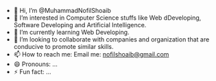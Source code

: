 - 👋 Hi, I’m @MuhammadNofilShoaib
- 👀 I’m interested in Computer Science stuffs like Web dDeveloping, Software Developing and Artificial Intelligence.
- 🌱 I’m currently learning Web Developing.
- 💞️ I’m looking to collaborate with companies and organization that are conducive to promote similar skills.
- 📫 How to reach me: Email me: nofilshoaib@gmail.com
- 😄 Pronouns: ...
- ⚡ Fun fact: ...

<!---
MuhammadNofilShoaib/MuhammadNofilShoaib is a ✨ special ✨ repository because its `README.md` (this file) appears on your GitHub profile.
You can click the Preview link to take a look at your changes.
--->
